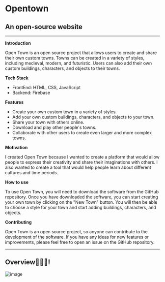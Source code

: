 # Opentown
## An open-source website

* * *

**Introduction**

Open Town is an open source project that allows users to create and share their own custom towns. Towns can be created in a variety of styles, including medieval, modern, and futuristic. Users can also add their own custom buildings, characters, and objects to their towns.

**Tech Stack**
 - FrontEnd: HTML, CSS, JavaScript
 - Backend: Firebase
   
**Features**

* Create your own custom town in a variety of styles.
* Add your own custom buildings, characters, and objects to your town.
* Share your town with others online.
* Download and play other people's towns.
* Collaborate with other users to create even larger and more complex towns.

**Motivation**

I created Open Town because I wanted to create a platform that would allow people to express their creativity and share their imaginations with others. I also wanted to create a tool that would help people learn about different cultures and time periods.

**How to use**

To use Open Town, you will need to download the software from the GitHub repository. Once you have downloaded the software, you can start creating your own town by clicking on the "New Town" button. You will then be able to choose a style for your town and start adding buildings, characters, and objects.

**Contributing**

Open Town is an open source project, so anyone can contribute to the development of the software. If you have any ideas for new features or improvements, please feel free to open an issue on the GitHub repository.

* * *


## Overview👨🏻‍💻! 

![image](https://github.com/Lochipi/hometown-Website/assets/108942025/3a07af0a-fb82-40b2-9fc2-cdea2131e2e3)

